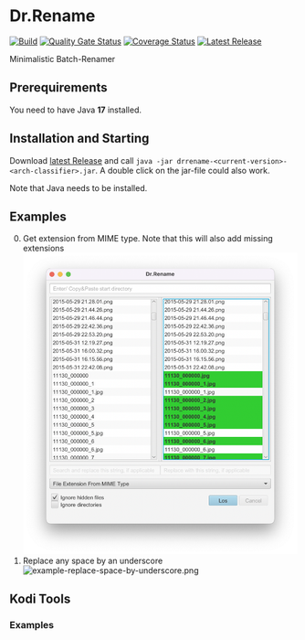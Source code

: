 # Dr.Rename

[![Build](https://github.com/drrename/drrename/actions/workflows/build.yml/badge.svg)](https://github.com/drrename/drrename/actions/workflows/build.yml)
[![Quality Gate Status](https://sonarcloud.io/api/project_badges/measure?project=DrRename_drrename&metric=alert_status)](https://sonarcloud.io/dashboard?id=DrRename_drrename)
[![Coverage Status](https://coveralls.io/repos/github/DrRename/drrename/badge.svg)](https://coveralls.io/github/DrRename/drrename)
[![Latest Release](https://img.shields.io/github/release/drrename/drrename.svg)](https://github.com/drrename/drrename/releases/latest)

Minimalistic Batch-Renamer

## Prerequirements

You need to have Java **17** installed.

## Installation and Starting

Download [latest Release](https://github.com/drrename/drrename/releases/latest) and call `java -jar drrename-<current-version>-<arch-classifier>.jar`. A double click on the jar-file could also work.

Note that Java needs to be installed.

## Examples

0. Get extension from MIME type. Note that this will also add missing extensions
    ![example-add-missing-extension.png](./screens/example-missing-extension.png)
1. Replace any space by an underscore
    ![example-replace-space-by-underscore.png](./screens/example-replace-space-by-underscore.png)
    
## Kodi Tools

### Examples
